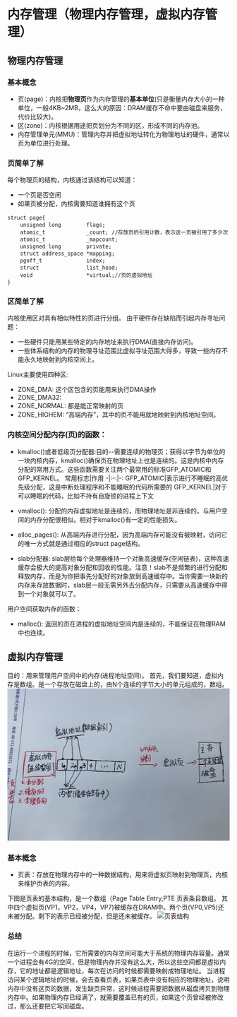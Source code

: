 # 内存管理（物理内存管理，虚拟内存管理）

## 物理内存管理
### 基本概念
* 页(page)：内核把**物理页**作为内存管理的**基本单位**(只是衡量内存大小的一种单位，一般4KB~2MB，这么大的原因：DRAM缓存不命中要由磁盘来服务，代价比较大)。
* 区(zone)：内核根据用途把页划分为不同的区，形成不同的内存池。
* 内存管理单元(MMU)：管理内存并把虚拟地址转化为物理地址的硬件，通常以页为单位进行处理。


### 页简单了解
每个物理页的结构，内核通过该结构可以知道：
* 一个页是否空闲
* 如果页被分配，内核需要知道谁拥有这个页
```
struct page{
    unsigned long        flags;
    atomic_t             _count; //存放页的引用计数，表示这一页被引用了多少次
    atomic_t             _mapcount; 
    unsigned long        private;
    struct address_space *mapping;
    pgoff_t              index;
    struct               list_head;
    void                 *virtual;//页的虚拟地址
}
```
### 区简单了解
内核使用区对具有相似特性的页进行分组。
由于硬件存在缺陷而引起内存寻址问题：
* 一些硬件只能用某些特定的内存地址来执行DMA(直接内存访问)。
* 一些体系结构的内存的物理寻址范围比虚拟寻址范围大得多，导致一些内存不能永久地映射到内核空间上。

Linux主要使用四种区:
* ZONE_DMA: 这个区包含的页能用来执行DMA操作
* ZONE_DMA32: 
* ZONE_NORMAL: 都是能正常映射的页
* ZONE_HIGHEM: “高端内存”，其中的页不能用就地映射到内核地址空间。

### 内核空间分配内存(页)的函数：
* kmalloc()或者低级页分配器:目的--需要连续的物理页；获得以字节为单位的一块内核内存，kmalloc()确保页在物理地址上也是连续的。这是内核中内存分配的常用方式。这些函数需要关注两个最常用的标准GFP_ATOMIC和GFP_KERNEL。
    常用标志|作用
    -|:-:|-:
    GFP_ATOMIC|表示进行不睡眠的高优先级分配，这是中断处理程序和不能睡眠的代码所需要的
    GFP_KERNEL|对于可以睡眠的代码，比如不持有自旋锁的进程上下文

* vmalloc(): 分配的内存虚拟地址是连续的，而物理地址是非连续的，与用户空间的内存分配很相似。相对于kmalloc()有一定的性能损失。

* alloc_pages(): 从高端内存进行分配，因为高端内存可能没有被映射，访问它的唯一方式就是通过相应的struct page结构。

* slab分配器: slab层给每个处理器维持一个对象高速缓存(空闲链表)，这种高速缓存会极大的提高对象分配和回收的性能。注意！slab不是频繁的进行分配和释放内存，而是为你把事先分配好的对象放到高速缓存中。当你需要一块新的内存来存放数据时，slab层一般无需另外去分配内存，只需要从高速缓存中得到一个对象就可以了。

用户空间获取内存的函数：
* malloc(): 返回的页在进程的虚拟地址空间内是连续的，不能保证在物理RAM中也连续。





## 虚拟内存管理
目的：用来管理用户空间中的内存(进程地址空间)。
首先，我们要知道，虚拟内存是数组。是一个存放在磁盘上的，由N个连续的字节大小的单元组成的，数组。
![虚拟内存概述](虚拟内存概述.jpg)

### 基本概念
* 页表：存放在物理内存中的一种数据结构，用来将虚拟页映射到物理页，内核来维护页表的内容。

下图是页表的基本结构，是一个数组（Page Table Entry,PTE 页表条目数组。
其中四个虚拟页(VP1，VP2，VP4，VP7)被缓存在DRAM中。两个页(VP0,VP5)还未被分配。剩下的表示已经被分配，但是还未被缓存。
![页表结构](页表结构.jpg)

### 总结
在运行一个进程的时候，它所需要的内存空间可能大于系统的物理内存容量。通常一个进程会有4G的空间，但是物理内存并没有这么大，所以这些空间都是虚拟内存，它的地址都是逻辑地址，每次在访问的时候都需要映射成物理地址。
当进程访问某个逻辑地址的时候，会去查看页表，如果页表中没有相应的物理地址，说明内存中没有这页的数据，发生缺页异常，这时候进程需要把数据从磁盘拷贝到物理内存中。如果物理内存已经满了，就需要覆盖已有的页，如果这个页曾经被修改过，那么还要把它写回磁盘。
